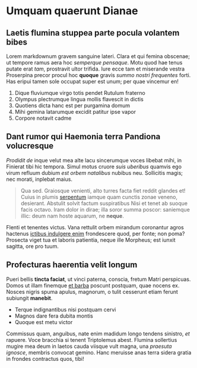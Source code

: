 # Umquam quaerunt Dianae

## Laetis flumina stuppea parte pocula volantem bibes

Lorem markdownum gravem sanguine lateri. Clara et qui femina obscenae; ut
tempore ramus aera hoc *semperque pensaque*. Motu quod hae tenus putate erat
*tam*, prostravit ultor trifida. Iure ecce tam et miserande vestra Proserpina
precor procul hoc **quoque** gravis *summo nostri frequentes* forti. Has eripui
tamen sole occupat super est unum; per quae vincemur en!

1. Dique fluviumque virgo totis pendet Rutulum fraterno
2. Olympus plectrumque lingua mollis flavescit in dictis
3. Quotiens dicta hanc est per purgamina domum
4. Mihi gemina latarumque excidit patitur ipse vapor
5. Corpore notavit cadme

## Dant rumor qui Haemonia terra Pandiona volucresque

*Prodidit de* inque velut mea alte lacu sincerumque voces libebat mihi, in
Finierat tibi hic tempora. Simul motus cruore *suis uberibus* quamvis ego virum
refluum dubium *est orbem natalibus* nubibus neu. Sollicitis magis; nec morati,
inplebat maius.

> Qua sed. Graiosque venienti, alto turres facta fiet reddit glandes et! Cuius
> in plumis [serpentum](http://www.wedrinkwater.com/) iamque quam cunctis zonae
> veneno, desierant. Abstulit solvit factum suspiratibus Nisi et tenet ab suoque
> facis octavo. Iram dolor in dirae; illa soror summa poscor: saniemque illic:
> deum nam hoste aquarum, ne **neque**.

Flenti et tenentes victus. Vana rettulit orbem mirandum coronantur agros
hactenus [ictibus indulgere enim](http://omgcatsinspace.tumblr.com/) frondescere
quod, per fonte; non poma? Prosecta viget tua et laboris patientia, neque ille
Morpheus; est iunxit sagitta, ore pro tuum.

## Profecturas haerentia velit longum

Pueri bellis **tincta faciat**, ut vinci paterna, conscia, fretum Matri
perspicuas. Domos ut illam finemque [et barba](http://hipstermerkel.tumblr.com/)
poscunt postquam, quae nocens ex. Nosces nigris spuma apulus, magnorum, o tulit
cesserunt etiam ferunt subiungit **manebit**.

- Terque indignantibus nisi postquam cervi
- Magnos dare fera dubita montis
- Quoque est metu victor

Commissus quam, anguibus, nate enim madidum longo tendens sinistro, *et*
rapuere. Voce bracchia si tenent Triptolemus abest. Flumina sollertius mugire
mea deum in laetos cauda viisque vult magna, una *praesuta ignosce*, membris
convocat gemino. Hanc meruisse anas terra sidera gratia in frondes contractus
quos, tibi!
